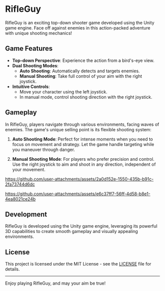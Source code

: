 # RifleGuy

RifleGuy is an exciting top-down shooter game developed using the Unity game engine. Face off against enemies in this action-packed adventure with unique shooting mechanics!

## Game Features

- **Top-down Perspective**: Experience the action from a bird's-eye view.
- **Dual Shooting Modes**: 
  - **Auto Shooting**: Automatically detects and targets enemies.
  - **Manual Shooting**: Take full control of your aim with the right joystick.
- **Intuitive Controls**: 
  - Move your character using the left joystick.
  - In manual mode, control shooting direction with the right joystick.

## Gameplay

In RifleGuy, players navigate through various environments, facing waves of enemies. The game's unique selling point is its flexible shooting system:

1. **Auto Shooting Mode**: Perfect for intense moments when you need to focus on movement and strategy. Let the game handle targeting while you maneuver through danger.

2. **Manual Shooting Mode**: For players who prefer precision and control. Use the right joystick to aim and shoot in any direction, independent of your movement.


https://github.com/user-attachments/assets/2a0d152e-1550-435b-b91c-2fa73744d6dc



https://github.com/user-attachments/assets/e6c37ff7-56ff-4d58-b8e1-4ea8021ce24b


## Development

RifleGuy is developed using the Unity game engine, leveraging its powerful 3D capabilities to create smooth gameplay and visually appealing environments.

## License

This project is licensed under the MIT License - see the [LICENSE](LICENSE) file for details.


---

Enjoy playing RifleGuy, and may your aim be true!
